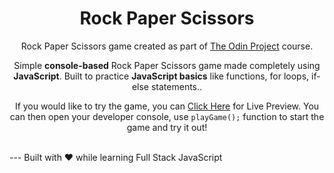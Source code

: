 <div align="center">

# Rock Paper Scissors


Rock Paper Scissors game created as part of [The Odin Project](https://www.theodinproject.com/) course.

Simple **console-based** Rock Paper Scissors game made completely using **JavaScript**. Built to practice **JavaScript basics** like functions, for loops, if-else statements..

If you would like to try the game, you can [Click Here]() for Live Preview. 
You can then open your developer console, use `playGame();` function to start the game and try it out!


</div>
<br>
---
Built with ❤️ while learning Full Stack JavaScript